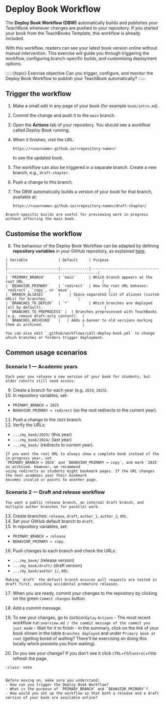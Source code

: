 # Deploy Book Workflow

The **Deploy Book Workflow (DBW)** automatically builds and publishes your TeachBook whenever changes are pushed to your repository. If you started your book from the TeachBooks Template, this workflow is already included. 

With this workflow, readers can see your latest book version online without manual intervention. This exercise will guide you through triggering the workflow, configuring branch-specific builds, and customising deployment options.

::::::{topic} Exercise objective
Can you trigger, configure, and monitor the Deploy Book Workflow to publish your TeachBook automatically?
::::::



## Trigger the workflow

1. Make a small edit in any page of your book (for example `book/intro.md`).
2. Commit the change and push it to the `main` branch.
3. Open the **Actions** tab of your repository. You should see a workflow called *Deploy Book* running.
4. When it finishes, visit the URL:

   ````
   https://<username>.github.io/<repository-name>/
   ````

   to see the updated book.


5. The workflow can also be triggered in a separate branch. Create a new branch, e.g., `draft-chapter`.
6. Push a change to this branch.
7. The DBW automatically builds a version of your book for that branch, available at:

   ````
   https://<username>.github.io/<repository-name>/draft-chapter/
   ````

```{tip}
Branch-specific builds are useful for previewing work in progress without affecting the main book.
```


## Customise the workflow

8. The behaviour of the Deploy Book Workflow can be adapted by defining **repository variables** in your GitHub repository, as explained [here](https://docs.github.com/en/actions/learn-github-actions/variables#creating-configuration-variables-for-a-repository). 


```{admonition} Key repository variables
| Variable              | Default     | Purpose                                                                 |
|-----------------------|-------------|-------------------------------------------------------------------------|
| `PRIMARY_BRANCH`      | `main`      | Which branch appears at the root URL.                                   |
| `BEHAVIOR_PRIMARY`    | `redirect`  | How the root URL behaves: `redirect`, `copy`, or `move`.                 |
| `BRANCH_ALIASES`      |    | Space-separated list of aliases (custom URLs) for branches.              |
| `BRANCHES_TO_DEPLOY`  | `*`         | Which branches are deployed (all by default).                            |
| `BRANCHES_TO_PREPROCESS` |  | Branches preprocessed with TeachBooks (e.g. remove draft-only content).  |
| `BRANCHES_ARCHIVED`   |   | Adds a banner to old versions marking them as archived.                  |
```

```{note}
You can also edit `.github/workflows/call-deploy-book.yml` to change which branches or folders trigger deployment.
```


## Common usage scenarios

### Scenario 1 — Academic years

```{admonition} Context
Each year you release a new version of your book for students, but older cohorts still need access.
```

9. Create a branch for each year (e.g. `2024`, `2025`).
10. In repository variables, set:

   - `PRIMARY_BRANCH = 2025`
   - `BEHAVIOR_PRIMARY = redirect` (so the root redirects to the current year).
11. Push a change to the `2025` branch.
12. Verify the URLs:

   - `.../my_book/2025/` (this year)
   - `.../my_book/2024/` (last year)
   - `.../my_book/` (redirects to current year).

```{tip}
If you want the root URL to always show a complete book instead of the in-progress year, set  
`PRIMARY_BRANCH = 2024` and `BEHAVIOR_PRIMARY = copy`, and mark `2025` as archived. However, we recommend
using redirects as students might bookmark pages. If the URL changes the next academic year their bookmark
becomes invalid or points to another page.
```


### Scenario 2 — Draft and release workflow

```{admonition} Context
You want a public release branch, an internal draft branch, and multiple author branches for parallel work.
```

13. Create branches: `release`, `draft`, `author_1`, `author_2`, etc.
14. Set your GitHub default branch to `draft`.
15. In repository variables, set:

   * `PRIMARY_BRANCH = release`
   * `BEHAVIOR_PRIMARY = copy`.
16. Push changes to each branch and check the URLs:

   * `.../my_book/` (release version)
   * `.../my_book/draft/` (draft version)
   * `.../my_book/author_1/`, etc.

```{note}
Making `draft` the default branch ensures pull requests are tested in draft first, avoiding accidental premature releases.
```


17. When you are ready, commit your changes to the repository by clicking on the green `Commit changes` button.

18. Add a commit message.

19. To see your changes, go to {octicon}`play` `Actions` - The most recent workflow run `overview.md / the commit message of the commit you just made` - Wait for it to finish - In the summary, click on the link of your book shown in the table `Branches deployed` and under `Primary book at root` (getting bored of waiting? There'll be exercising on doing this locally which prevents you from waiting).

20. Do you see your change? If you don't see it click `CTRL`+`F5`/`Control`+`F5`to refresh the page.



```{admonition} Check your understanding
:class: note


Before moving on, make sure you understand:  
- How can you trigger the Deploy Book Workflow?  
- What is the purpose of `PRIMARY_BRANCH` and `BEHAVIOR_PRIMARY`?  
- How would you set up the workflow so that both a release and a draft version of your book are available online?  
```
